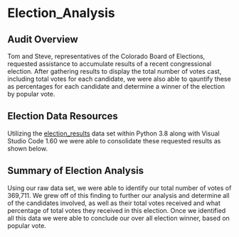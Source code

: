 # Election_Analysis

## Audit Overview
Tom and Steve, representatives of the Colorado Board of Elections, requested assistance to accumulate results of a recent congressional election. After gathering results to display the total number of votes cast, including total votes for each candidate, we were also able to qauntify these as percentages for each candidate and determine a winner of the election by popular vote. 

## Election Data Resources
Utilizing the [election_results](https://github.com/KEGANCP/Election_Analysis/blob/main/analysis/election_analysis.txt) data set within Python 3.8 along with Visual Studio Code 1.60 we were able to consolidate these requested results as shown below.

## Summary of Election Analysis
Using our raw data set, we were able to identify our total number of votes of 369,711. We grew off of this finding to further our analysis and determine all of the candidates involved, as well as their total votes received and what percentage of total votes they received in this election. Once we identified all this data we were able to conclude our over all election winner, based on popular vote.
